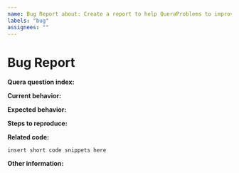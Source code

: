 ```yaml
---
name: Bug Report about: Create a report to help QueraProblems to improve title: "bug: "
labels: "bug"
assignees: ""
---
```


# Bug Report

**Quera question index:**

<!-- For example quera question index in https://quera.org/problemset/280/ is 280. also we solve this problem in branch with name 280. -->

**Current behavior:**

<!-- Describe how the bug manifests. -->

**Expected behavior:**

<!-- Describe what you expect the behavior to be without the bug. -->

**Steps to reproduce:**

<!-- Explain the steps required to duplicate the issue, especially if you are able to provide a sample input. -->

**Related code:**

<!-- If you are able to illustrate the bug or feature request with an example, please provide it here. -->

```
insert short code snippets here
```

**Other information:**

<!-- List any other information that is relevant to your issue. Related issues, suggestions on how to fix, Stack Overflow links, forum links, etc. -->
